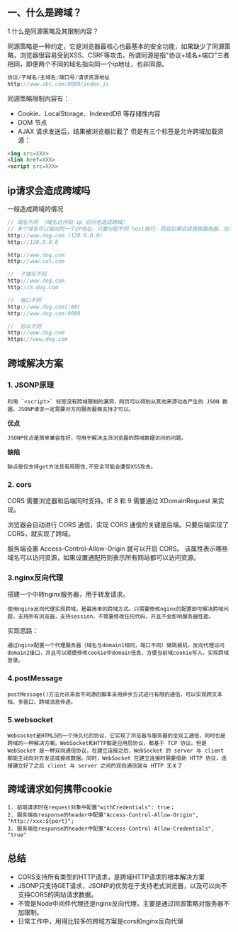 ## 一、什么是跨域？
1.什么是同源策略及其限制内容？

同源策略是一种约定，它是浏览器最核心也最基本的安全功能，如果缺少了同源策略，浏览器很容易受到XSS、CSRF等攻击。所谓同源是指"协议+域名+端口"三者相同，即便两个不同的域名指向同一个ip地址，也非同源。
```js
协议/子域名/主域名/端口号/请求资源地址
http://www.abc.com:8080/index.js
```
同源策略限制内容有：
- Cookie、LocalStorage、IndexedDB 等存储性内容
- DOM 节点
- AJAX 请求发送后，结果被浏览器拦截了
但是有三个标签是允许跨域加载资源：
```html
<img src=XXX>
<link href=XXX>
<script src=XXX>
```
## ip请求会造成跨域吗
一般造成跨域的情况
```js
// 域名不同 （域名访问和 ip 访问也造成跨域）
// 多个域名可以指向同一个IP地址，只要分配不同 host就行，而且如果后续更换服务器，也不需要更改项目请求地址，只要重新解析域名就行。
http://www.dog.com (120.0.0.0)
http://120.0.0.0

http://www.dog.com
http://www.cat.com

//  子域名不同
http://www.dog.com
http://m.dog.com

//  端口不同
http://www.dog.com(:80)
http://www.dog.com:8080

//  协议不同
http://www.dog.com
https://www.dog.com
```

## 跨域解决方案
### 1. JSONP原理
    利用 `<script>` 标签没有跨域限制的漏洞，网页可以得到从其他来源动态产生的 JSON 数据。JSONP请求一定需要对方的服务器做支持才可以。

**优点**

    JSONP优点是简单兼容性好，可用于解决主流浏览器的跨域数据访问的问题。

**缺陷**

    缺点是仅支持get方法具有局限性,不安全可能会遭受XSS攻击。

### 2. cors
CORS 需要浏览器和后端同时支持。IE 8 和 9 需要通过 XDomainRequest 来实现。

浏览器会自动进行 CORS 通信，实现 CORS 通信的关键是后端。只要后端实现了 CORS，就实现了跨域。

服务端设置 Access-Control-Allow-Origin 就可以开启 CORS。 该属性表示哪些域名可以访问资源，如果设置通配符则表示所有网站都可以访问资源。
### 3.nginx反向代理
搭建一个中转nginx服务器，用于转发请求。

    使用nginx反向代理实现跨域，是最简单的跨域方式。只需要修改nginx的配置即可解决跨域问题，支持所有浏览器，支持session，不需要修改任何代码，并且不会影响服务器性能。

实现思路：

    通过nginx配置一个代理服务器（域名与domain1相同，端口不同）做跳板机，反向代理访问domain2接口，并且可以顺便修改cookie中domain信息，方便当前域cookie写入，实现跨域登录。

### 4.postMessage
    postMessage()方法允许来自不同源的脚本采用异步方式进行有限的通信，可以实现跨文本档、多窗口、跨域消息传递。

### 5.websocket
    Websocket是HTML5的一个持久化的协议，它实现了浏览器与服务器的全双工通信，同时也是跨域的一种解决方案。WebSocket和HTTP都是应用层协议，都基于 TCP 协议。但是 WebSocket 是一种双向通信协议，在建立连接之后，WebSocket 的 server 与 client 都能主动向对方发送或接收数据。同时，WebSocket 在建立连接时需要借助 HTTP 协议，连接建立好了之后 client 与 server 之间的双向通信就与 HTTP 无关了

## 跨域请求如何携带cookie
    1. 前端请求时在request对象中配置"withCredentials": true；
    2. 服务端在response的header中配置"Access-Control-Allow-Origin", "http://xxx:${port}";
    3. 服务端在response的header中配置"Access-Control-Allow-Credentials", "true"


## 总结
- CORS支持所有类型的HTTP请求，是跨域HTTP请求的根本解决方案
- JSONP只支持GET请求，JSONP的优势在于支持老式浏览器，以及可以向不支持CORS的网站请求数据。
- 不管是Node中间件代理还是nginx反向代理，主要是通过同源策略对服务器不加限制。
- 日常工作中，用得比较多的跨域方案是cors和nginx反向代理


